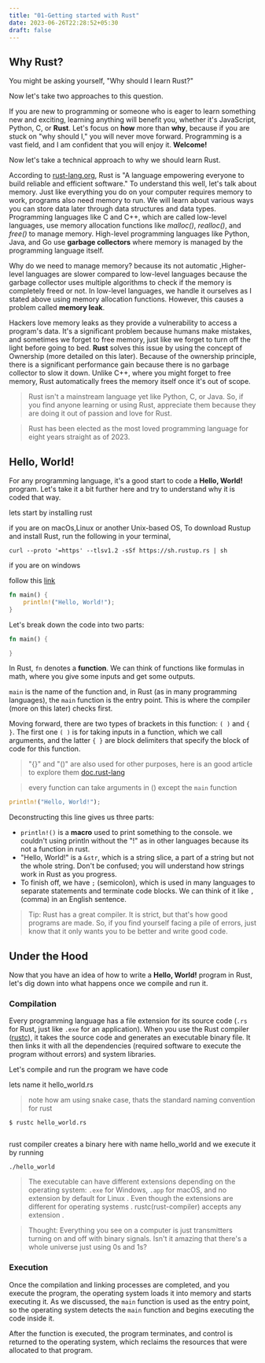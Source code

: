 ```yaml
---
title: "01-Getting started with Rust"
date: 2023-06-26T22:28:52+05:30
draft: false
---
```


## Why Rust?

You might be asking yourself, "Why should I learn Rust?"

Now let's take two approaches to this question.

If you are new to programming or someone who is eager to learn something new and exciting, learning anything will benefit you, whether it's JavaScript, Python, C, or **Rust**. Let's focus on **how** more than **why**, because if you are stuck on "why should I," you will never move forward. Programming is a vast field, and I am confident that you will enjoy it. **Welcome!**

Now let's take a technical approach to why we should learn Rust. 

According to [rust-lang.org](https://www.rust-lang.org/), Rust is "A language empowering everyone to build reliable and efficient software." To understand this well, let's talk about memory. Just like everything you do on your computer requires memory to work, programs also need memory to run. We will learn about various ways you can store data later through data structures and data types. Programming languages like C and C++, which are called low-level languages, use memory allocation functions like *malloc()*, *realloc()*, and *free()* to manage memory. High-level programming languages like Python, Java, and Go use **garbage collectors** where memory is managed by the programming language itself.

Why do we need to manage memory? because its not automatic ,Higher-level languages are slower compared to low-level languages because the garbage collector uses multiple algorithms to check if the memory is completely freed or not. In low-level languages, we handle it ourselves as I stated above using memory allocation functions. However, this causes a problem called **memory leak**.

Hackers love memory leaks as they provide a vulnerability to access a program's data. It's a significant problem because humans make mistakes, and sometimes we forget to free memory, just like we forget to turn off the light before going to bed. **Rust** solves this issue by using the concept of Ownership (more detailed on this later). Because of the ownership principle, there is a significant performance gain because there is no garbage collector to slow it down. Unlike C++, where you might forget to free memory, Rust automatically frees the memory itself once it's out of scope.

> Rust isn't a mainstream language yet like Python, C, or Java. So, if you find anyone learning or using Rust, appreciate them because they are doing it out of passion and love for Rust.

> Rust has been elected as the most loved programming language for eight years straight as of 2023.



## Hello, World!

For any programming language, it's a good start to code a **Hello, World!** program. Let's take it a bit further here and try to understand why it is coded that way.

lets start by installing rust

if you are on macOs,Linux or another Unix-based OS, To download Rustup and install Rust, run the following in your terminal,

`curl --proto '=https' --tlsv1.2 -sSf https://sh.rustup.rs | sh `

if you are on windows 

follow this [link](https://www.rust-lang.org/tools/install)

```rust
fn main() {
    println!("Hello, World!");
}
```

Let's break down the code into two parts:

```rust
fn main() {

}
```

In Rust, `fn` denotes a **function**. We can think of functions like formulas in math, where you give some inputs and get some outputs.

`main` is the name of the function and, in Rust (as in many programming languages), the `main` function is the entry point. This is where the compiler (more on this later) checks first.

Moving forward, there are two types of brackets in this function: `( )` and `{ }`. The first one `( )` is for taking inputs in a function, which we call arguments, and the latter `{ }` are block delimiters that specify the block of code for this function.

> "{}" and "()" are also used for other purposes, here is an good article to explore them [doc.rust-lang]("https://doc.rust-lang.org/book/appendix-02-operators.html")

>every function can take arguments in () except the `main` function

```rust
println!("Hello, World!");
```

Deconstructing this line gives us three parts:

- `println!()` is a **macro** used to print something to the console. we couldn't using println without the "!" as in other languages because its not a function in rust.
- "Hello, World!" is a `&str`, which is a string slice, a part of a string but not the whole string. Don't be confused; you will understand how strings work in Rust as you progress.
- To finish off, we have `;` (semicolon), which is used in many languages to separate statements and terminate code blocks. We can think of it like `,` (comma) in an English sentence.

> Tip: Rust has a great compiler. It is strict, but that's how good programs are made. So, if you find yourself facing a pile of errors, just know that it only wants you to be better and write good code.

## Under the Hood

Now that you have an idea of how to write a **Hello, World!** program in Rust, let's dig down into what happens once we compile and run it.

### Compilation

Every programming language has a file extension for its source code (`.rs` for Rust, just like `.exe` for an application). When you use the Rust compiler ([rustc](https://www.rust-lang.org/tools/install)), it takes the source code and generates an executable binary file. It then links it with all the dependencies (required software to execute the program without errors) and system libraries.


Let's compile and run the program we have code

lets name it hello_world.rs

> note how am using snake case, thats the standard naming convention for rust

```
$ rustc hello_world.rs


```

rust compiler creates a binary here with name hello_world and we execute it by running

```
./hello_world
```
> The executable can have different extensions depending on the operating system: `.exe` for Windows, `.app` for macOS, and no extension by default for Linux . Even though the extensions are different for operating systems . rustc(rust-compiler) accepts any extension .

> Thought: Everything you see on a computer is just transmitters turning on and off with binary signals. Isn't it amazing that there's a whole universe just using 0s and 1s?

### Execution

Once the compilation and linking processes are completed, and you execute the program, the operating system loads it into memory and starts executing it. As we discussed, the `main` function is used as the entry point, so the operating system detects the `main` function and begins executing the code inside it.

After the function is executed, the program terminates, and control is returned to the operating system, which reclaims the resources that were allocated to that program.
